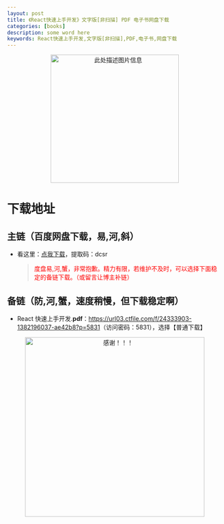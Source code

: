 ```yaml
---
layout: post
title: 《React快速上手开发》文字版[非扫描] PDF 电子书网盘下载
categories: [books]
description: some word here
keywords: React快速上手开发,文字版[非扫描],PDF,电子书,网盘下载
---
```


<div align="center"><img src="https://pic.imgdb.cn/item/67063821d29ded1a8c7ebd28.png" alt="此处描述图片信息" width="300px" height="auto"></div>

# 下载地址

## 主链（百度网盘下载，易,河,斜）

- 看这里：[点我下载](https://pan.baidu.com/s/1iMXUbSbtZQZjDcqDmnWUyw?pwd=dcsr)，提取码：dcsr

  > <p style="color:red" >度盘易,河,蟹，非常抱歉。精力有限，若维护不及时，可以选择下面稳定的备链下载。（或留言让博主补链）</p>

## 备链（防,河,蟹，速度稍慢，但下载稳定啊）

- React 快速上手开发.**pdf**：<https://url03.ctfile.com/f/24333903-1382196037-ae42b8?p=5831>（访问密码：5831），选择【普通下载】

<div align="center"><img src="https://pic.imgdb.cn/item/6707df6bd29ded1a8ce37031.gif" alt="感谢！！！" width="420px" height="auto"/></div>
